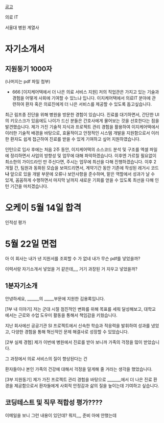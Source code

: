 
[공고](https://www.jobkorea.co.kr/Recruit/GI_Read/44490489?Oem_Code=C1&sc=7)

의료 IT

서울대 병원 계열사


# 자기소개서
## 지원동기 1000자
(나머지는 pdf 파일 첨부)

- 666
[이지케어텍에서 더 나은 의료 서비스 지원]
저의 직업관은 가지고 있는 기술과 경험을 어떻게 사회에 기여할 수 있느냐 입니다. 이지케어택에서 의료IT 분야에 관련하여 환자 혹은 의료진에게 더 나은 서비스를 제공할 수 있도록 돕고싶습니다.

최근 림프종 진단을 위해 병원을 방문한 경험이 있습니다. 진료를 대기하면서, 간단한 UI의 키오스크가 있음에도 나이가 드신 분들은 간호사에게 물어보는 것을 선호한다는 점을 발견했습니다. 제가 가진 기술적 지식과 프로젝트 관리 경험을 활용하여 이지케어택에서 이러한 기술적 배경을 바탕으로, 효율적이고 안정적인 시스템 개발을 지원함으로서 이러한 환자도 쉽게 접근하여 진료를 받을 수 있게 기여하고 싶어 지원하였습니다.

인턴으로 입사 후에는 처음 2주 동안, 이지케어택의 소스코드 분석 및 구조를 엑셀 파일에 정리하면서 사업의 방향성 및 업무에 대해 파악하겠습니다. 이후엔 가르칠 필요없이 최소한의 가이드라인 만 주신다면, 주시는 업무에 최선을 다해 진행하겠습니다.
이후 2개월 간, 팀원과 동화된 모습을 보여드리면서, 계약기간 동안 기존에 작성된 레거시 코드**나** 앞으로 있을 개발 부문에 오류나 보안사항을 준수하며, 맡은 역할에서 성과가 날 수 있게, 꼼꼼하게 수행하면서 마지막 날까지 새로운 기회를 얻을 수 있도록 최선을 다해 인턴 기간을 마치겠습니다.


# 오케이 5월 14일 합격
인적성 평가

# 5월 22일 면접
아 이 회사는 내가 낸 지원서를 조회할 수 가 없네
내가 무슨 pdf를 넣었을까?

이력서랑 자기소개서 넣었을 거 같은데,,,, 거기 과장된 거 지우고 넣었을까?



## 1분자기소개
안녕하세요, ______의 _____부문에 지원한 김용록입니다. 

[1부 내 이야기]
저는 군대 시절 점진적인 변화를 위해 목표를 세워 달성해보고, 
대학교에서는 근로와 수업 도우미 
활동을 통해서 책임감을 키웠습니다.

지난 회사에선 공공기관 SI 프로젝트에서 신속한 학습과 적응력을 발휘하여 성과를 냈었고,
다양한 경험을 통해 혁신적인 문제 해결사로 성장할 수 있었습니다. 


[2부 실제 경험]
제가 이번에 병원에서 진료를 받아 보니까
가족의 걱정을 많이 받았습니다.

그 과정에서 의료 서비스의 질이 향상된다는 건

환자들이나 본인 가족의 
건강에 대해서 걱정을 덜게해 줄 거라는 생각을 했었습니다.


[3부 지원동기]
제가 가진 프로젝트 관리 경험을 바탕으로 _______에서 더 나은 진료 환경을 제공함으로서 
환자들에게 사회적 안정감과 삶의 질을 높이는데 기여하고 싶습니다.


## 코딩테스트 및 직무 적합성 평가????
이메일을 보니 그런 내용이 있던데?
뭐지,,,, 준비 아에 안했는데


